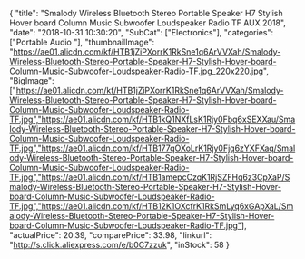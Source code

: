 {
	"title": "Smalody Wireless Bluetooth Stereo Portable Speaker H7 Stylish Hover board Column Music Subwoofer Loudspeaker Radio TF AUX 2018",
	"date": "2018-10-31 10:30:20",
	"SubCat": ["Electronics"],
	"categories": ["Portable Audio "],
	"thumbnailImage": "https://ae01.alicdn.com/kf/HTB1jZiPXorrK1RkSne1q6ArVVXah/Smalody-Wireless-Bluetooth-Stereo-Portable-Speaker-H7-Stylish-Hover-board-Column-Music-Subwoofer-Loudspeaker-Radio-TF.jpg_220x220.jpg",
	"BigImage": ["https://ae01.alicdn.com/kf/HTB1jZiPXorrK1RkSne1q6ArVVXah/Smalody-Wireless-Bluetooth-Stereo-Portable-Speaker-H7-Stylish-Hover-board-Column-Music-Subwoofer-Loudspeaker-Radio-TF.jpg","https://ae01.alicdn.com/kf/HTB1kQ1NXfLsK1Rjy0Fbq6xSEXXau/Smalody-Wireless-Bluetooth-Stereo-Portable-Speaker-H7-Stylish-Hover-board-Column-Music-Subwoofer-Loudspeaker-Radio-TF.jpg","https://ae01.alicdn.com/kf/HTB177qOXoLrK1Rjy0Fjq6zYXFXaq/Smalody-Wireless-Bluetooth-Stereo-Portable-Speaker-H7-Stylish-Hover-board-Column-Music-Subwoofer-Loudspeaker-Radio-TF.jpg","https://ae01.alicdn.com/kf/HTB1amepcCzqK1RjSZFHq6z3CpXaP/Smalody-Wireless-Bluetooth-Stereo-Portable-Speaker-H7-Stylish-Hover-board-Column-Music-Subwoofer-Loudspeaker-Radio-TF.jpg","https://ae01.alicdn.com/kf/HTB12K1OXcfrK1RkSmLyq6xGApXaL/Smalody-Wireless-Bluetooth-Stereo-Portable-Speaker-H7-Stylish-Hover-board-Column-Music-Subwoofer-Loudspeaker-Radio-TF.jpg"],
	"actualPrice": 20.39,
	"comparePrice": 33.98,
	"linkurl": "http://s.click.aliexpress.com/e/b0C7zzuk",
	"inStock": 58
}
